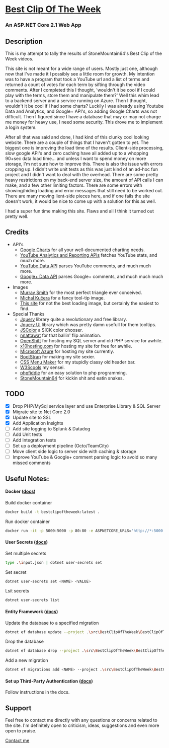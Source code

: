 ﻿# [Best Clip Of The Week](https://www.bestclipoftheweek.com/)
### An ASP.NET Core 2.1 Web App

## Description

This is my attempt to tally the results of StoneMountain64's Best Clip of the Week videos.

This site is not meant for a wide range of users. Mostly just one, although now
that I've made it I possibly see a little room for growth. My intention was to
have a program that took a YouTube url and a list of terms and returned a count of votes
for each term by sifting through the video comments. After I completed this I thought,
'wouldn't it be cool if I could play with the terms, store them and manipulate them?'
Well this whim lead to a backend server and a service running on Azure. Then I thought,
wouldn't it be cool if I had some charts? Luckily I was already using Youtube Data and
Analytics, and Google+ API's, so adding Google Charts was not difficult. Then I figured since I
have a database that may or may not charge me money for heavy use, I need some
security. This drove me to implement a login system.

After all that was said and done, I had kind of this clunky cool looking website.
There are a couple of things that I haven't gotten to yet. The biggest one is
improving the load time of the results. Client-side processing, slow google API's
and zero caching have all added up to a whopping 90+sec data load time... and
unless I want to spend money on more storage, I'm not sure how to improve
this. There is also the issue with errors cropping up. I didn't write unit
tests as this was just kind of an ad-hoc fun project and I didn't want to deal
with the overhead. There are some pretty heavy restrictions on my back-end server
size, the amount of API calls I can make, and a few other limiting factors.
There are some errors with showing/hiding loading and error messages that still
need to be worked out. There are many moving lient-side pieces here, and if one fails the
site doesn't work, it would be nice to come up with a solution for this as well.

I had a super fun time making this site. Flaws and all I think it turned out pretty well.

## Credits
- API's
  - [Google Charts](https://developers.google.com/chart/) for all your well-documented charting needs.
  - [YouTube Analytics and Reporting APIs](https://developers.google.com/youtube/analytics/) fetches YouTube stats, and much more.
  - [YouTube Data API](https://developers.google.com/youtube/v3/) parses YouTube comments, and much much more.
  - [Google+ Data API](https://developers.google.com/+/api/) parses Google+ comments, and much much much more.
- Images
  - [Murray Smith](http://stackoverflow.com/questions/14446677/how-to-make-3-corner-rounded-triangle-in-css) for the most perfect triangle ever conceived.
  - [Michal Kučera](https://www.iconfinder.com/icons/401329/help_info_information_support_tip_tooltip_icon) for a fancy tool-tip image.
  - [This site](http://pixshark.com/spinner-gif-transparent-background.htm) for not the best loading image, but certainly the easiest to find.
- Special Thanks
  - [Jquery](https://jquery.com/) library quite a revolutionary and free library.
  - [Jquery UI](https://jqueryui.com/) library which was pretty damn usefull for them tooltips.
  - [JSColor](http://jscolor.com/) a SICK color chooser.
  - [nnattawat](http://nnattawat.github.io/flip/) for that ballin' flip animation.
  - [OpenShift](https://www.openshift.com/) for hosting my SQL server and old PHP service for awhile.
  - [x10hosting.com](https://x10hosting.com/) for hosting my site for free for awhile.
  - [Microsoft Azure](https://azure.microsoft.com/) for hosting my site currently.
  - [BootStrap](http://getbootstrap.com/) for making my site sexier.
  - [CSS Menu Maker](http://cssmenumaker.com/menu/responsive-menu-bar) for my stupidly classy old header bar.
  - [W3Scools](http://www.w3schools.com/) my sensei.
  - [phpfiddle](http://phpfiddle.org/) for an easy solution to php programming.
  - [StoneMountain64](https://www.youtube.com/channel/UCN-v-Xn9S7oYk0X2v1jx1Qg) for kickin shit and eatin snakes.

## TODO
- [x] Drop PHP/MySql service layer and use Enterprise Library & SQL Server
- [x] Migrate site to Net Core 2.0
- [x] Update site to SSL
- [x] Add Application Insights
- [ ] Add site logging to Splunk & Datadog
- [ ] Add Unit tests
- [ ] Add Integration tests
- [ ] Set up a deployment pipeline (Octo/TeamCity)
- [ ] Move client side logic to server side with caching & storage
- [ ] Improve YouTube & Google+ comment parsing logic to avoid so many missed comments

## Useful Notes:

#### Docker ([docs](https://docs.docker.com/engine/reference/commandline/docker/))
Build docker container
```sh
docker build -t bestclipoftheweek:latest .
```

Run docker container
```sh
docker run -it -p 5000:5000 -p 80:80 -e ASPNETCORE_URLS='http://*:5000' bestclipoftheweek:latest
```

#### User Secrets ([docs](https://docs.microsoft.com/en-us/aspnet/core/security/app-secrets))
Set multiple secrets
```sh
type .\input.json | dotnet user-secrets set
```

Set secret
```sh
dotnet user-secrets set <NAME> <VALUE>
```

Lsit secrets
```sh
dotnet user-secrets list
```

#### Entity Framework ([docs](https://docs.microsoft.com/en-us/ef/core/miscellaneous/cli/dotnet))
Update the database to a specified migration
```sh
dotnet ef database update --project .\src\BestClipOfTheWeek\BestClipOfTheWeek.csproj --startup-project .\src\BestClipOfTheWeek\BestClipOfTheWeek.csproj
```

Drop the database
```sh
dotnet ef database drop --project .\src\BestClipOfTheWeek\BestClipOfTheWeek.csproj --startup-project .\src\BestClipOfTheWeek\BestClipOfTheWeek.csproj
```

Add a new migration
```sh
dotnet ef migrations add <NAME> --project .\src\BestClipOfTheWeek\BestClipOfTheWeek.csproj --startup-project .\src\BestClipOfTheWeek\BestClipOfTheWeek.csproj
```

#### Set up Third-Party Authentication ([docs](https://docs.microsoft.com/en-us/aspnet/core/security/authentication/social/index))
Follow instructions in the docs.

## Support
Feel free to contact me directly with any questions or concerns related to the site. I'm definitely open to criticism, ideas, suggestions and even more open to praise.

[Contact me](mailto:justinprobb@gmail.com)

